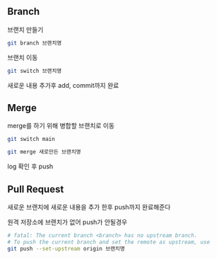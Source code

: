 ## Branch
브랜치 만들기
```bash
git branch 브랜치명
```
브랜치 이동
```bash
git switch 브랜치명
```
새로운 내용 추가후 add, commit까지 완료

## Merge
merge를 하기 위해 병합할 브랜치로 이동
```bash
git switch main
```
```bash
git merge 새로만든 브랜치명
```
log 확인 후 push


## Pull Request
새로운 브랜치에 새로운 내용을 추가 한후 push까지 완료해준다

원격 저장소에 브랜치가 없어 push가 안될경우
```bash
# fatal: The current branch <branch> has no upstream branch.
# To push the current branch and set the remote as upstream, use
git push --set-upstream origin 브랜치명
```
